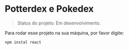 <h1> Potterdex e Pokedex </h1>

> Status do projeto: Em desenvolvimento.

Para rodar esse projeto na sua máquina, por favor digite:

```
npm instal react
